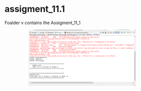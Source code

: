 # assigment_11.1


Foalder v contains the  Assigment_11_1

<p align="center">
  <img src="https://github.com/siddeshas07/assigment_11.1/blob/c5aa30966f833ec82ae3ae6251bd5d25541f0632/all%20test%20case%20pass.png" width="350" title="hover text">

</p>
